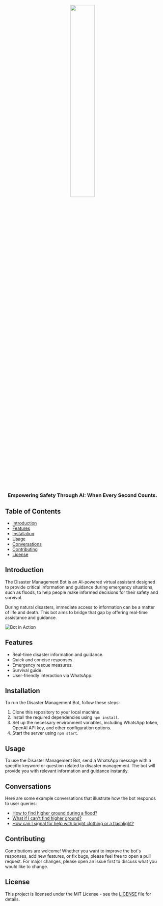 <h1 align="center">
  <br>
  
  <br>
       <img src="https://i.imgur.com/Qrnruzv.png" width="40%">
      
  <br>
</h1>

<h3 align="center">Empowering Safety Through AI: When Every Second Counts. </h3>



## Table of Contents
- [Introduction](#introduction)
- [Features](#features)
- [Installation](#installation)
- [Usage](#usage)
- [Conversations](#conversations)
- [Contributing](#contributing)
- [License](#license)

## Introduction

The Disaster Management Bot is an AI-powered virtual assistant designed to provide critical information and guidance during emergency situations, such as floods, to help people make informed decisions for their safety and survival.

During natural disasters, immediate access to information can be a matter of life and death. This bot aims to bridge that gap by offering real-time assistance and guidance.

![Bot in Action](bot_in_action.gif)

## Features

- Real-time disaster information and guidance.
- Quick and concise responses.
- Emergency rescue measures.
- Survival guide.
- User-friendly interaction via WhatsApp.

## Installation

To run the Disaster Management Bot, follow these steps:

1. Clone this repository to your local machine.
2. Install the required dependencies using `npm install`.
3. Set up the necessary environment variables, including WhatsApp token, OpenAI API key, and other configuration options.
4. Start the server using `npm start`.

## Usage

To use the Disaster Management Bot, send a WhatsApp message with a specific keyword or question related to disaster management. The bot will provide you with relevant information and guidance instantly.

## Conversations

Here are some example conversations that illustrate how the bot responds to user queries:

- [How to find higher ground during a flood?](conversations/conversation1.md)
- [What if I can't find higher ground?](conversations/conversation2.md)
- [How can I signal for help with bright clothing or a flashlight?](conversations/conversation3.md)

## Contributing

Contributions are welcome! Whether you want to improve the bot's responses, add new features, or fix bugs, please feel free to open a pull request. For major changes, please open an issue first to discuss what you would like to change.

## License

This project is licensed under the MIT License - see the [LICENSE](LICENSE) file for details.
